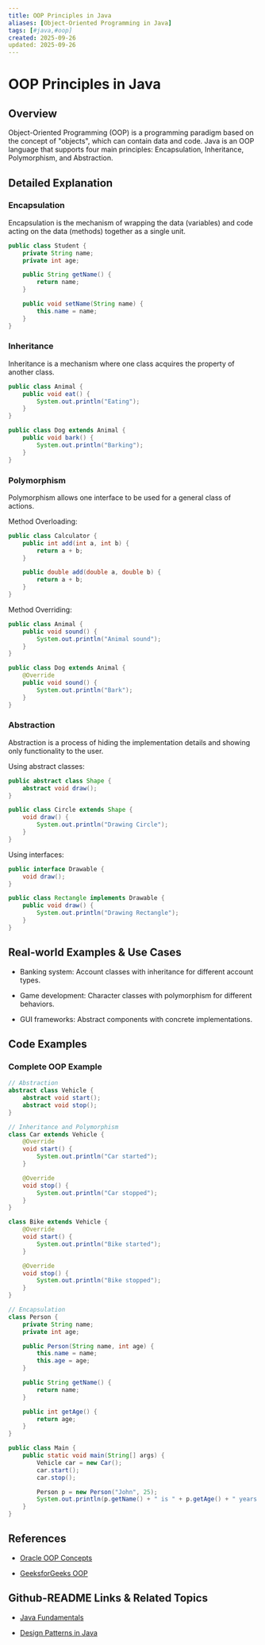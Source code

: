 ```yaml
---
title: OOP Principles in Java
aliases: [Object-Oriented Programming in Java]
tags: [#java,#oop]
created: 2025-09-26
updated: 2025-09-26
---
```


# OOP Principles in Java

## Overview

Object-Oriented Programming (OOP) is a programming paradigm based on the concept of "objects", which can contain data and code. Java is an OOP language that supports four main principles: Encapsulation, Inheritance, Polymorphism, and Abstraction.

## Detailed Explanation

### Encapsulation

Encapsulation is the mechanism of wrapping the data (variables) and code acting on the data (methods) together as a single unit.

```java
public class Student {
    private String name;
    private int age;

    public String getName() {
        return name;
    }

    public void setName(String name) {
        this.name = name;
    }
}
```

### Inheritance

Inheritance is a mechanism where one class acquires the property of another class.

```java
public class Animal {
    public void eat() {
        System.out.println("Eating");
    }
}

public class Dog extends Animal {
    public void bark() {
        System.out.println("Barking");
    }
}
```

### Polymorphism

Polymorphism allows one interface to be used for a general class of actions.

Method Overloading:

```java
public class Calculator {
    public int add(int a, int b) {
        return a + b;
    }

    public double add(double a, double b) {
        return a + b;
    }
}
```

Method Overriding:

```java
public class Animal {
    public void sound() {
        System.out.println("Animal sound");
    }
}

public class Dog extends Animal {
    @Override
    public void sound() {
        System.out.println("Bark");
    }
}
```

### Abstraction

Abstraction is a process of hiding the implementation details and showing only functionality to the user.

Using abstract classes:

```java
public abstract class Shape {
    abstract void draw();
}

public class Circle extends Shape {
    void draw() {
        System.out.println("Drawing Circle");
    }
}
```

Using interfaces:

```java
public interface Drawable {
    void draw();
}

public class Rectangle implements Drawable {
    public void draw() {
        System.out.println("Drawing Rectangle");
    }
}
```

## Real-world Examples & Use Cases

- Banking system: Account classes with inheritance for different account types.

- Game development: Character classes with polymorphism for different behaviors.

- GUI frameworks: Abstract components with concrete implementations.

## Code Examples

### Complete OOP Example

```java
// Abstraction
abstract class Vehicle {
    abstract void start();
    abstract void stop();
}

// Inheritance and Polymorphism
class Car extends Vehicle {
    @Override
    void start() {
        System.out.println("Car started");
    }

    @Override
    void stop() {
        System.out.println("Car stopped");
    }
}

class Bike extends Vehicle {
    @Override
    void start() {
        System.out.println("Bike started");
    }

    @Override
    void stop() {
        System.out.println("Bike stopped");
    }
}

// Encapsulation
class Person {
    private String name;
    private int age;

    public Person(String name, int age) {
        this.name = name;
        this.age = age;
    }

    public String getName() {
        return name;
    }

    public int getAge() {
        return age;
    }
}

public class Main {
    public static void main(String[] args) {
        Vehicle car = new Car();
        car.start();
        car.stop();

        Person p = new Person("John", 25);
        System.out.println(p.getName() + " is " + p.getAge() + " years old");
    }
}
```

## References

- [Oracle OOP Concepts](https://docs.oracle.com/javase/tutorial/java/concepts/)

- [GeeksforGeeks OOP](https://www.geeksforgeeks.org/object-oriented-programming-oops-concept-in-java/)

## Github-README Links & Related Topics

- [Java Fundamentals](../java-fundamentals/README.md)

- [Design Patterns in Java](../design-patterns-in-java/README.md)
